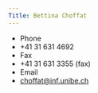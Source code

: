 ```yaml
---
Title: Bettina Choffat
---
```


-  Phone
-  \+41 31 631 4692 
-  Fax
-  \+41 31 631 3355 (fax)
-  Email
-  <a href="mailto:choffat@inf.unibe.ch">choffat@inf.unibe.ch</a>

